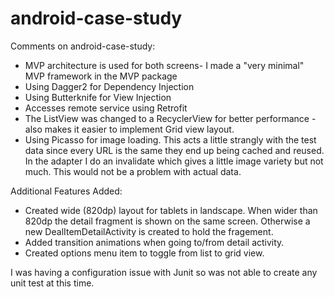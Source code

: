# android-case-study

Comments on android-case-study:

* MVP architecture is used for both screens- I made a "very minimal" MVP framework in the MVP package
* Using Dagger2 for Dependency Injection
* Using Butterknife for View Injection
* Accesses remote service using Retrofit
* The ListView was changed to a RecyclerView for better performance - also makes it easier to implement Grid view layout.
* Using Picasso for image loading.  This acts a little strangly with the test data since every URL is the same they end up being cached and reused.  In the adapter I do an invalidate which gives a little image variety but not much.  This would not be a problem with actual data.

Additional Features Added:

* Created wide (820dp) layout for tablets in landscape.  When wider than 820dp the detail fragment is shown on the same screen.  Otherwise a new DealItemDetailActivity is created to hold the fragement.
* Added transition animations when going to/from detail activity.
* Created options menu item to toggle from list to grid view.  

I was having a configuration issue with Junit so was not able to create any unit test at this time.
